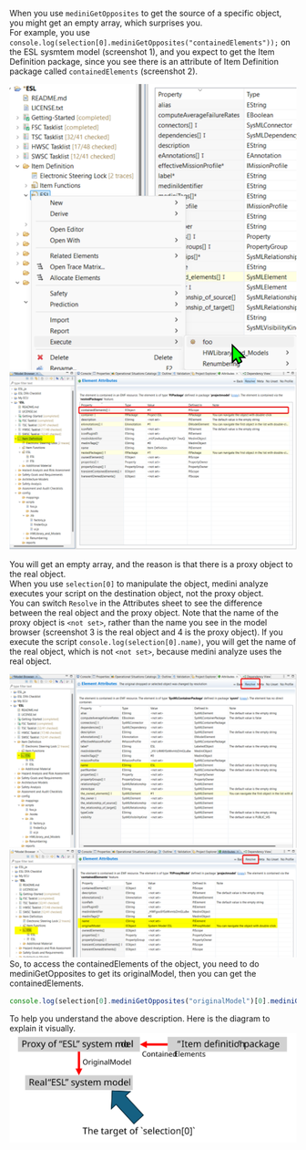 When you use `mediniGetOpposites` to get the source of a specific object, you might get an empty array, which surprises you.  
For example, you use `console.log(selection[0].mediniGetOpposites("containedElements"));` on the ESL sysmtem model (screenshot 1), and you expect to get the Item Definition package, since you see there is an attribute of Item Definition package called `containedElements` (screenshot 2).  

![screenshot 1](./img/pitfall-of-mediniGetOpposites-1.png)  
![screenshot 2](./img/pitfall-of-mediniGetOpposites-2.png)  

You will get an empty array, and the reason is that there is a proxy object to the real object.  
When you use `selection[0]` to manipulate the object, medini analyze executes your script on the destination object, not the proxy object.  
You can switch `Resolve` in the Attributes sheet to see the difference between the real object and the proxy object. Note that the name of the proxy object is `<not set>`, rather than the name you see in the model browser (screenshot 3 is the real object and 4 is the proxy object). If you execute the script `console.log(selection[0].name)`, you will get the name of the real object, which is not `<not set>`, because medini analyze uses the real object.  

![screenshot 3](./img/pitfall-of-mediniGetOpposites-3.png)  
![screenshot 4](./img/pitfall-of-mediniGetOpposites-4.png)  
So, to access the containedElements of the object, you need to do mediniGetOpposites to get its originalModel, then you can get the containedElements.  

```javascript 
console.log(selection[0].mediniGetOpposites("originalModel")[0].mediniGetOpposites("containedElements")[0].name);
```

To help you understand the above description. Here is the diagram to explain it visually.  
![relationship](./img/pitfall-of-mediniGetOpposites-5.svg)
